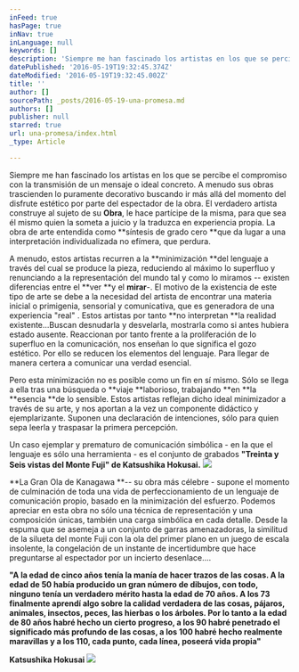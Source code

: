 ```yaml
---
inFeed: true
hasPage: true
inNav: true
inLanguage: null
keywords: []
description: 'Siempre me han fascinado los artistas en los que se percibe el compromiso con la transmisión de un mensaje o ideal concreto. A menudo sus obras trascienden lo puramente decorativo buscando ir más allá del momento del disfrute estético por parte del espectador de la obra. El verdadero artista construye al sujeto de su Obra, le hace partícipe de la misma, para que sea él mismo quien la someta a juicio y la traduzca en experiencia propia. La obra de arte entendida como síntesis de grado cero que da lugar a una interpretación individualizada no efímera, que perdura.'
datePublished: '2016-05-19T19:32:45.374Z'
dateModified: '2016-05-19T19:32:45.002Z'
title: ''
author: []
sourcePath: _posts/2016-05-19-una-promesa.md
authors: []
publisher: null
starred: true
url: una-promesa/index.html
_type: Article

---
```

Siempre me han fascinado los artistas en los que se percibe el compromiso con la transmisión de un mensaje o ideal concreto. A menudo sus obras trascienden lo puramente decorativo buscando ir más allá del momento del disfrute estético por parte del espectador de la obra. El verdadero artista construye al sujeto de su **Obra**, le hace partícipe de la misma, para que sea él mismo quien la someta a juicio y la traduzca en experiencia propia. La obra de arte entendida como **síntesis de grado cero **que da lugar a una interpretación individualizada no efímera, que perdura.

A menudo, estos artistas recurren a la **minimización **del lenguaje a través del cual se produce la pieza, reduciendo al máximo lo superfluo y renunciando a la representación del mundo tal y como lo miramos -- existen diferencias entre el **ver **y el **mirar**-. El motivo de la existencia de este tipo de arte se debe a la necesidad del artista de encontrar una materia inicial o primigenia, sensorial y comunicativa, que es generadora de una experiencia "real" . Estos artistas por tanto **no interpretan **la realidad existente...Buscan desnudarla y desvelarla, mostrarla como si antes hubiera estado ausente. Reaccionan por tanto frente a la proliferación de lo superfluo en la comunicación, nos enseñan lo que significa el gozo estético. Por ello se reducen los elementos del lenguaje. Para llegar de manera certera a comunicar una verdad esencial.

Pero esta minimización no es posible como un fin en sí mismo. Sólo se llega a ella tras una búsqueda o **viaje **laborioso, trabajando **en **la **esencia **de lo sensible. Estos artistas reflejan dicho ideal minimizador a través de su arte, y nos aportan a la vez un componente didáctico y ejemplarizante. Suponen una declaración de intenciones, sólo para quien sepa leerla y traspasar la primera percepción.

Un caso ejemplar y prematuro de comunicación simbólica - en la que el lenguaje es sólo una herramienta - es el conjunto de grabados **"Treinta y Seis vistas del Monte Fuji" de Katsushika Hokusai.**
![](https://the-grid-user-content.s3-us-west-2.amazonaws.com/9694e2a7-b0ff-4b4f-8f02-2c1d8cb4d8a2.jpg)

**La Gran Ola de Kanagawa **-- su obra más célebre - supone el momento de culminación de toda una vida de perfeccionamiento de un lenguaje de comunicación propio, basado en la minimización del esfuerzo. Podemos apreciar en esta obra no sólo una técnica de representación y una composición únicas, también una carga simbólica en cada detalle. Desde la espuma que se asemeja a un conjunto de garras amenazadoras, la similitud de la silueta del monte Fuji con la ola del primer plano en un juego de escala insolente, la congelación de un instante de incertidumbre que hace preguntarse al espectador por un incierto desenlace....

**"A la edad de cinco años tenía la manía de hacer trazos de las cosas. A la edad de 50 había producido un gran número de dibujos, con todo, ninguno tenía un verdadero mérito hasta la edad de 70 años. A los 73 finalmente aprendí algo sobre la calidad verdadera de las cosas, pájaros, animales, insectos, peces, las hierbas o los árboles. Por lo tanto a la edad de 80 años habré hecho un cierto progreso, a los 90 habré penetrado el significado más profundo de las cosas, a los 100 habré hecho realmente maravillas y a los 110, cada punto, cada línea, poseerá vida propia"**

**Katsushika Hokusai**
![](https://the-grid-user-content.s3-us-west-2.amazonaws.com/0ff0d852-032f-47a6-9da6-9d968c6b9034.jpg)